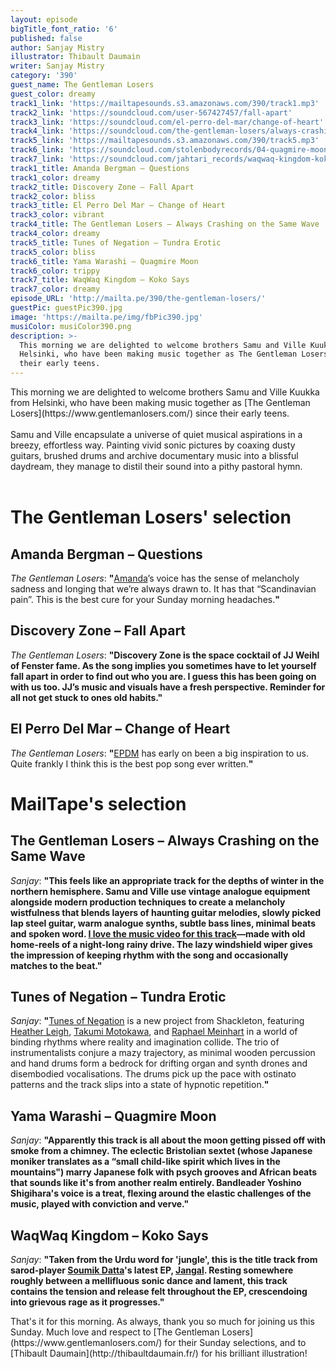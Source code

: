 ```yaml
---
layout: episode
bigTitle_font_ratio: '6'
published: false
author: Sanjay Mistry
illustrator: Thibault Daumain
writer: Sanjay Mistry
category: '390'
guest_name: The Gentleman Losers
guest_color: dreamy
track1_link: 'https://mailtapesounds.s3.amazonaws.com/390/track1.mp3'
track2_link: 'https://soundcloud.com/user-567427457/fall-apart'
track3_link: 'https://soundcloud.com/el-perro-del-mar/change-of-heart'
track4_link: 'https://soundcloud.com/the-gentleman-losers/always-crashing-on-the-same-wave'
track5_link: 'https://mailtapesounds.s3.amazonaws.com/390/track5.mp3'
track6_link: 'https://soundcloud.com/stolenbodyrecords/04-quagmire-moon'
track7_link: 'https://soundcloud.com/jahtari_records/waqwaq-kingdom-koko-says'
track1_title: Amanda Bergman – Questions
track1_color: dreamy
track2_title: Discovery Zone – Fall Apart
track2_color: bliss
track3_title: El Perro Del Mar – Change of Heart
track3_color: vibrant
track4_title: The Gentleman Losers – Always Crashing on the Same Wave
track4_color: dreamy
track5_title: Tunes of Negation – Tundra Erotic
track5_color: bliss
track6_title: Yama Warashi – Quagmire Moon
track6_color: trippy
track7_title: WaqWaq Kingdom – Koko Says
track7_color: dreamy
episode_URL: 'http://mailta.pe/390/the-gentleman-losers/'
guestPic: guestPic390.jpg
image: 'https://mailta.pe/img/fbPic390.jpg'
musiColor: musiColor390.png
description: >-
  This morning we are delighted to welcome brothers Samu and Ville Kuukka from
  Helsinki, who have been making music together as The Gentleman Losers since
  their early teens.
---
```

<p id="introduction">This morning we are delighted to welcome brothers Samu and Ville Kuukka from Helsinki, who have been making music together as [The Gentleman Losers](https://www.gentlemanlosers.com/) since their early teens.
<br><br>
Samu and Ville encapsulate a universe of quiet musical aspirations in a breezy, effortless way. Painting vivid sonic pictures by coaxing dusty guitars, brushed drums and archive documentary music into a blissful daydream, they manage to distil their sound into a pithy pastoral hymn.
<br><br></p>

# The Gentleman Losers' selection

## Amanda Bergman – Questions
_The Gentleman Losers_: **"**[Amanda](https://www.instagram.com/bergmanama/)’s voice has the sense of melancholy sadness and longing that we’re always drawn to. It has that “Scandinavian pain”. This is the best cure for your Sunday morning headaches.**"**

## Discovery Zone – Fall Apart
_The Gentleman Losers_: **"**Discovery Zone is the space cocktail of JJ Weihl of Fenster fame. As the song implies you sometimes have to let yourself fall apart in order to find out who you are. I guess this has been going on with us too. JJ’s music and visuals have a fresh perspective. Reminder for all not get stuck to ones old habits.**"**

## El Perro Del Mar – Change of Heart
_The Gentleman Losers_: **"**[EPDM](http://www.elperrodelmar.com/) has early on been a big inspiration to us. Quite frankly I think this is the best pop song ever written.**"**


# MailTape's selection

## The Gentleman Losers – Always Crashing on the Same Wave
_Sanjay_: **"**This feels like an appropriate track for the depths of winter in the northern hemisphere. Samu and Ville use vintage analogue equipment alongside modern production techniques to create a melancholy wistfulness that blends layers of haunting guitar melodies, slowly picked lap steel guitar, warm analogue synths, subtle bass lines, minimal beats and spoken word. [I love the music video for this track](https://vimeo.com/307584617)—made with old home-reels of a night-long rainy drive. The lazy windshield wiper gives the impression of keeping rhythm with the song and occasionally matches to the beat.**"**

## Tunes of Negation – Tundra Erotic
_Sanjay_: **"**[Tunes of Negation](https://samshackleton.bandcamp.com/album/tunes-of-negation-reach-the-endless-sea) is a new project from Shackleton, featuring [Heather Leigh](https://www.wishimage.com/), [Takumi Motokawa](http://takumimotokawa.com/), and [Raphael Meinhart](http://www.raphaelmeinhart.com/) in a world of binding rhythms where reality and imagination collide. The trio of instrumentalists conjure a mazy trajectory, as minimal wooden percussion and hand drums form a bedrock for drifting organ and synth drones and disembodied vocalisations. The drums pick up the pace with ostinato patterns and the track slips into a state of hypnotic repetition.**"**

## Yama Warashi – Quagmire Moon
_Sanjay_: **"**Apparently this track is all about the moon getting pissed off with smoke from a chimney. The eclectic Bristolian sextet (whose Japanese moniker translates as a “small child-like spirit which lives in the mountains") marry Japanese folk with psych grooves and African beats that sounds like it's from another realm entirely. Bandleader Yoshino Shigihara's voice is a treat, flexing around the elastic challenges of the music, played with conviction and verve.**"**

## WaqWaq Kingdom – Koko Says
_Sanjay_: **"**Taken from the Urdu word for 'jungle', this is the title track from sarod-player [Soumik Datta](https://www.soumikdatta.com/)'s latest EP, [Jangal](https://www.soumikdatta.com/music/jangal). Resting somewhere roughly between a mellifluous sonic dance and lament, this track contains the tension and release felt throughout the EP, crescendoing into grievous rage as it progresses.**"**


<p id="outroduction"> That's it for this morning. As always, thank you so much for joining us this Sunday. Much love and respect to [The Gentleman Losers](https://www.gentlemanlosers.com/) for their Sunday selections, and to [Thibault Daumain](http://thibaultdaumain.fr/) for his brilliant illustration!</p>
